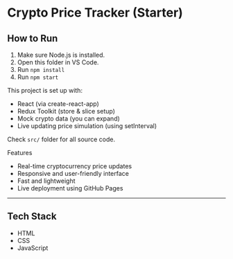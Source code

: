 
# Crypto Price Tracker (Starter)

## How to Run

1. Make sure Node.js is installed.
2. Open this folder in VS Code.
3. Run `npm install`
4. Run `npm start`

This project is set up with:
- React (via create-react-app)
- Redux Toolkit (store & slice setup)
- Mock crypto data (you can expand)
- Live updating price simulation (using setInterval)

Check `src/` folder for all source code.


 Features
- Real-time cryptocurrency price updates
- Responsive and user-friendly interface
- Fast and lightweight
- Live deployment using GitHub Pages

---

##  Tech Stack
- HTML
- CSS
- JavaScript

